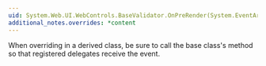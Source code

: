 ```yaml
---
uid: System.Web.UI.WebControls.BaseValidator.OnPreRender(System.EventArgs)
additional_notes.overrides: *content
---
```


<p>When overriding <xref href="System.Web.UI.WebControls.BaseValidator.OnPreRender(System.EventArgs)"></xref> in a derived class, be sure to call the base class's <xref href="System.Web.UI.WebControls.BaseValidator.OnPreRender(System.EventArgs)"></xref> method so that registered delegates receive the event.</p>


